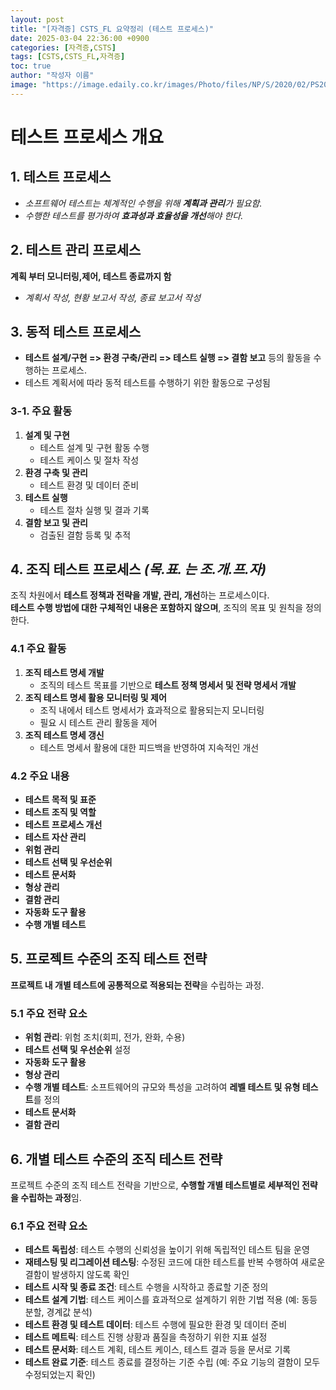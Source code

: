 ```yaml
---
layout: post
title: "[자격증] CSTS_FL 요약정리 (테스트 프로세스)"
date: 2025-03-04 22:36:00 +0900
categories: [자격증,CSTS]
tags: [CSTS,CSTS_FL,자격증]
toc: true
author: "작성자 이름"
image: "https://image.edaily.co.kr/images/Photo/files/NP/S/2020/02/PS20020300583.jpg"
---   
```


# 테스트 프로세스 개요

## 1. 테스트 프로세스
- *소프트웨어 테스트는 체계적인 수행을 위해 **계획과 관리**가 필요함.*
- *수행한 테스트를 평가하여 **효과성과 효율성을 개선**해야 한다.*

## 2. 테스트 관리 프로세스  
**계획 부터 모니터링,제어, 테스트 종료까지 함**  
- *계획서 작성, 현황 보고서 작성, 종료 보고서 작성*

## 3. 동적 테스트 프로세스
- **테스트 설계/구현 => 환경 구축/관리 => 테스트 실행 => 결함 보고** 등의 활동을 수행하는 프로세스.
- 테스트 계획서에 따라 동적 테스트를 수행하기 위한 활동으로 구성됨

### 3-1. 주요 활동
1. **설계 및 구현**  
   - 테스트 설계 및 구현 활동 수행
   - 테스트 케이스 및 절차 작성
2. **환경 구축 및 관리**  
   - 테스트 환경 및 데이터 준비
3. **테스트 실행**  
   - 테스트 절차 실행 및 결과 기록
4. **결함 보고 및 관리**  
   - 검출된 결함 등록 및 추적
  
## 4. 조직 테스트 프로세스 *(목.표. 는 조.개.프.자)*
조직 차원에서 **테스트 정책과 전략을 개발, 관리, 개선**하는 프로세스이다.  
**테스트 수행 방법에 대한 구체적인 내용은 포함하지 않으며**, 조직의 목표 및 원칙을 정의한다.

### 4.1 주요 활동
1. **조직 테스트 명세 개발**  
   - 조직의 테스트 목표를 기반으로 **테스트 정책 명세서 및 전략 명세서 개발**
2. **조직 테스트 명세 활용 모니터링 및 제어**  
   - 조직 내에서 테스트 명세서가 효과적으로 활용되는지 모니터링  
   - 필요 시 테스트 관리 활동을 제어
3. **조직 테스트 명세 갱신**  
   - 테스트 명세서 활용에 대한 피드백을 반영하여 지속적인 개선

### 4.2 주요 내용
- **테스트 목적 및 표준**
- **테스트 조직 및 역할**
- **테스트 프로세스 개선**
- **테스트 자산 관리**
- **위험 관리**
- **테스트 선택 및 우선순위**
- **테스트 문서화**
- **형상 관리**
- **결함 관리**
- **자동화 도구 활용**
- **수행 개별 테스트**

## 5. 프로젝트 수준의 조직 테스트 전략
**프로젝트 내 개별 테스트에 공통적으로 적용되는 전략**을 수립하는 과정.

### 5.1 주요 전략 요소
- **위험 관리**: 위험 조치(회피, 전가, 완화, 수용)  
- **테스트 선택 및 우선순위** 설정  
- **자동화 도구 활용**  
- **형상 관리**  
- **수행 개별 테스트**: 소프트웨어의 규모와 특성을 고려하여 **레벨 테스트 및 유형 테스트**를 정의  
- **테스트 문서화**  
- **결함 관리**

## 6. 개별 테스트 수준의 조직 테스트 전략
프로젝트 수준의 조직 테스트 전략을 기반으로, **수행할 개별 테스트별로 세부적인 전략을 수립하는 과정**임.

### 6.1 주요 전략 요소
- **테스트 독립성**: 테스트 수행의 신뢰성을 높이기 위해 독립적인 테스트 팀을 운영  
- **재테스팅 및 리그레이션 테스팅**: 수정된 코드에 대한 테스트를 반복 수행하여 새로운 결함이 발생하지 않도록 확인  
- **테스트 시작 및 종료 조건**: 테스트 수행을 시작하고 종료할 기준 정의  
- **테스트 설계 기법**: 테스트 케이스를 효과적으로 설계하기 위한 기법 적용 (예: 동등 분할, 경계값 분석)  
- **테스트 환경 및 테스트 데이터**: 테스트 수행에 필요한 환경 및 데이터 준비  
- **테스트 메트릭**: 테스트 진행 상황과 품질을 측정하기 위한 지표 설정  
- **테스트 문서화**: 테스트 계획, 테스트 케이스, 테스트 결과 등을 문서로 기록  
- **테스트 완료 기준**: 테스트 종료를 결정하는 기준 수립 (예: 주요 기능의 결함이 모두 수정되었는지 확인)  
